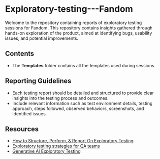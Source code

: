 # Exploratory-testing---Fandom

Welcome to the repository containing reports of exploratory testing sessions for Fandom. This repository contains insights gathered through hands-on exploration of the product, aimed at identifying bugs, usability issues, and potential improvements.

## Contents
- The **Templates** folder contains all the templates used during sessions.

## Reporting Guidelines

- Each testing report should be detailed and structured to provide clear insights into the testing process and outcomes.
- Include relevant information such as test environment details, testing approach, steps followed, observed behaviors, screenshots, and identified issues.


## Resources

- [How to Structure, Perform, & Report On Exploratory Testing](https://www.testrail.com/blog/perform-exploratory-testing/)
- [Exploratory testing strategies for QA teams](https://www.getxray.app/blog/exploratory-testing-strategies-for-qa-teams?source=google&network=x&campaign={campaign}&adgroup={adgroup}&keyword=&placement=&creative=&utm_medium=cpc&utm_term=&utm_campaign=gg_pmax_tofu_xporter_us_ca&utm_source=adwords&hsa_acc=9970092548&hsa_cam=21171823567&hsa_grp=&hsa_ad=&hsa_src=x&hsa_tgt=&hsa_kw=&hsa_mt=&hsa_net=adwords&hsa_ver=3&gad_source=1&gclid=Cj0KCQjwlZixBhCoARIsAIC745CaC1TkZ4JL-_a2wyHW4s5bLJykx2Xy8OA63CMTMof1Rcfaz2gvSxgaAvHLEALw_wcB)
- [Generative AI Exploratory Testing](https://www.getxray.app/blog/generative-ai-exploratory-testing)
